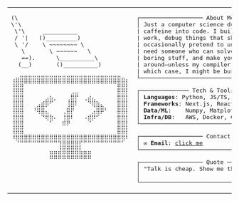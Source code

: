 <table width="100%">
  <tr>
    <td width="50%" valign="top">
<pre>
(\ 
\'\ 
 \'\     __________  
 / '|   ()_________)
 \ '/    \ ~~~~~~~~ \
   \       \ ~~~~~~   \
   ==).      \__________\
  (__)       ()__________)
</pre>
<pre>
⢀⣤⣶⣶⣶⣶⣶⣶⣶⣶⣶⣶⣶⣶⣶⣶⣶⣶⣶⣶⣶⣶⣶⣶⣶⣶⣤⡀
⢸⣿⣿⠛⠛⠛⠛⠛⠛⠛⠛⠛⠛⠛⠛⠛⠛⠛⠛⠛⠛⠛⠛⠛⠛⣿⣿⡇
⢸⣿⣿⠀⠀⠀⠀⠀⠀⠀⠀⠀⠀⠀⢀⣀⠀⠀⠀⠀⠀⠀⠀⠀⠀⣿⣿⡇
⢸⣿⣿⠀⠀⠀⠀⠀⣠⣦⡀⠀⠀⢀⣿⡟⠀⢀⣴⣄⠀⠀⠀⠀⠀⣿⣿⡇
⢸⣿⣿⠀⠀⠀⣠⣾⡿⠋⠀⠀⠀⢸⣿⠇⠀⠀⠙⢿⣷⣄⠀⠀⠀⣿⣿⡇
⢸⣿⣿⠀⠀⠘⢿⣿⣄⠀⠀⠀⢀⣿⡟⠀⠀⠀⠀⣠⣿⡿⠃⠀⠀⣿⣿⡇
⢸⣿⣿⠀⠀⠀⠀⠙⢿⣷⠄⠀⢸⣿⠇⠀⠀⠠⣾⡿⠋⠀⠀⠀⠀⣿⣿⡇
⢸⣿⣿⠀⠀⠀⠀⠀⠀⠁⠀⠀⠿⠟⠀⠀⠀⠀⠈⠀⠀⠀⠀⠀⠀⣿⣿⡇
⢸⣿⣿⠀⠀⠀⠀⠀⠀⠀⠀⠀⠀⠀⠀⠀⠀⠀⠀⠀⠀⠀⠀⠀⠀⣿⣿⡇
⠸⣿⣿⣿⣿⣿⣿⣿⣿⣿⣿⣿⣿⣿⣿⣿⣿⣿⣿⣿⣿⣿⣿⣿⣿⣿⣿⠇
⠀⠈⠉⠉⠉⠉⠉⠉⠉⠉⠉⢹⣿⣿⣿⣿⡏⠉⠉⠉⠉⠉⠉⠉⠉⠉⠁⠀
⠀⠀⠀⠀⠀⠀⠀⠀⠀⣤⣤⣼⣿⣿⣿⣿⣧⣤⣤⠀⠀⠀⠀⠀⠀⠀⠀⠀
⠀⠀⠀⠀⠀⠀⠀⠀⠀⠿⠿⠿⠿⠿⠿⠿⠿⠿⠿⠀⠀⠀⠀⠀⠀⠀⠀⠀
</pre>
    </td>
    <td width="50%" valign="top">
<pre>
┌────────────────── About Me ───────────────────────────┐
│ Just a computer science dude who accidentally turned  |
| caffeine into code. I build things that (usually)     |
| work, debug things that shouldn’t be broken, and      |
| occasionally pretend to understand edge cases. If you |
| need someone who can solve problems, automate the     |
| boring stuff, and make your tech stack behave, I’m    |
| around—unless my compiler is throwing errors, in      |
| which case, I might be busy negotiating with it.      │
└───────────────────────────────────────────────────────┘
</pre>
<pre>
┌────────────── Tech & Tools ───────────────────────────────────────────────────────┐
│ <b>Languages</b>: Python, JS/TS, C++, C, Dart, SQL, HTML, CSS, Java                      │
│ <b>Frameworks</b>: Next.js, React, Vite, Django, Flutter, Node.js                        │ 
│ <b>Data/ML</b>:    Numpy, Matplotlib, PyTorch, TF, Pandas, Scikit-learn, OpenCV          │
│ <b>Infra/DB</b>:   AWS, Docker, Git, Postgres, Redis, Nginx                              │
└───────────────────────────────────────────────────────────────────────────────────┘
</pre>
<pre>
┌────────────────── Contact ─────────────────────┐
│ ✉️ <b>Email</b>: <a href="mailto:kaibotsujohan@gmail.com">click me</a>                             │
└────────────────────────────────────────────────┘
</pre>

<pre>
┌────────────────── Quote ─────────────────────────┐
│ "Talk is cheap. Show me the code."               │
│                                   - L. Torvalds  │
└──────────────────────────────────────────────────┘
</pre>
  </td>
  </tr>
</table>

